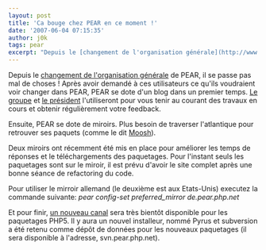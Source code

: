 ```yaml
---
layout: post
title: 'Ca bouge chez PEAR en ce moment !'
date: '2007-06-04 07:15:35'
author: j0k
tags: pear
excerpt: "Depuis le [changement de l'organisation générale](http://www.limbourg.com/arnaud/blog/archives/2007/05/22/186) de PEAR, il se passe pas mal de choses !     \nAprès avoir demandé à ces utilisateurs ce qu'ils voudraient voir changer dans PEAR, PEAR se dote d'un blog dans un premier temps. [Le groupe](http://pear.php.net/news/newgroup-2007.php) et [le      …"
---
```


Depuis le [changement de l'organisation générale](http://www.limbourg.com/arnaud/blog/archives/2007/05/22/186) de PEAR, il se passe pas mal de choses !
Après avoir demandé à ces utilisateurs ce qu'ils voudraient voir changer dans PEAR, PEAR se dote d'un blog dans un premier temps. [Le groupe](http://pear.php.net/news/newgroup-2007.php) et [le président](http://pear.php.net/news/newpresident-2007.php) l'utiliseront pour vous tenir au courant des travaux en cours et obtenir régulièrement votre feedback.

Ensuite, PEAR se dote de miroirs. Plus besoin de traverser l'atlantique pour retrouver ses paquets (comme le dit [Moosh](http://moosh.et.son.brol.be/blog/index.php/2007/06/04/535-plus-besoin-de-traverser-l-atlantique-pour-retrouver-ses-paquets)).

Deux miroirs ont récemment été mis en place pour améliorer les temps de réponses et le téléchargements des paquetages. Pour l'instant seuls les paquetages sont sur le miroir, il est prévu d'avoir le site complet après une bonne séance de refactoring du code.

Pour utiliser le mirroir allemand (le deuxième est aux Etats-Unis) executez la commande suivante:   *pear config-set preferred_mirror de.pear.php.net*

Et pour finir, [un nouveau canal](http://www.limbourg.com/arnaud/blog/archives/2007/06/03/191) sera très bientôt disponible pour les paquetages PHP5.   Il y aura un nouvel installeur, nommé Pyrus et subversion a été retenu comme dépôt de données pour les nouveaux paquetages (il sera disponible à l'adresse, svn.pear.php.net).
